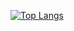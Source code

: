 [![Top Langs](https://github-readme-stats.vercel.app/api/top-langs/?username=oiamo123&theme=dark)](https://github.com/anuraghazra/github-readme-stats)
